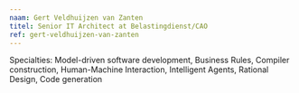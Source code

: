 ```yaml
---
naam: Gert Veldhuijzen van Zanten
titel: Senior IT Architect at Belastingdienst/CAO
ref: gert-veldhuijzen-van-zanten
---
```

Specialties: Model-driven software development, Business Rules, Compiler construction, Human-Machine Interaction, Intelligent Agents, Rational Design, Code generation 


